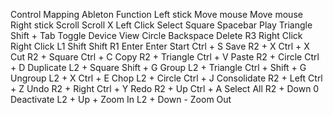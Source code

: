 Control	        Mapping             Ableton Function
Left stick      Move mouse          Move mouse
Right stick     Scroll              Scroll
X	            Left Click	        Select
Square	        Spacebar	        Play
Triangle	    Shift + Tab	        Toggle Device View
Circle	        Backspace	        Delete
R3	            Right Click	        Right Click
L1	            Shift	            Shift
R1	            Enter	            Enter
Start	        Ctrl + S	        Save
R2 + X	        Ctrl + X	        Cut
R2 + Square	    Ctrl + C	        Copy
R2 + Triangle	Ctrl + V	        Paste
R2 + Circle	    Ctrl + D	        Duplicate
L2 + Square	    Shift + G	        Group
L2 + Triangle	Ctrl + Shift + G	Ungroup
L2 + X	        Ctrl + E	        Chop
L2 + Circle	    Ctrl + J	        Consolidate
R2 + Left	    Ctrl + Z 	        Undo
R2 + Right	    Ctrl + Y	        Redo
R2 + Up	        Ctrl + A	        Select All
R2 + Down	    0	                Deactivate
L2 + Up         +                   Zoom In
L2 + Down       -                   Zoom Out